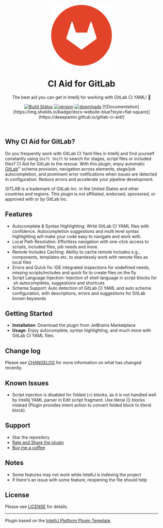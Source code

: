 
<div align="center">
    <a href="https://plugins.jetbrains.com/plugin/25859-gitlab-ci-aid">
        <img src="./src/main/resources/META-INF/pluginIcon.svg" width="200" height="200" alt="logo"/>
    </a>
</div>
<h1 align="center">CI Aid for GitLab</h1>
<p align="center">The best aid you can get in Intellij for working with GitLab CI YAML! 🚀</p>

<p align="center">
<a href="https://actions-badge.atrox.dev/deeepamin/gitlab-ci-aid/goto?ref=main"><img alt="Build Status" src="https://img.shields.io/endpoint.svg?url=https%3A%2F%2Factions-badge.atrox.dev%2Fdeeepamin%2Fgitlab-ci-aid%2Fbadge%3Fref%3Dmain&style=flat" /></a>
<a href="https://plugins.jetbrains.com/plugin/25859-gitlab-ci-aid"><img src="https://img.shields.io/jetbrains/plugin/v/25859-gitlab-ci-aid.svg?style=flat-square" alt="version"></a>
<a href="https://plugins.jetbrains.com/plugin/25859-gitlab-ci-aid"><img src="https://img.shields.io/jetbrains/plugin/d/25859-gitlab-ci-aid.svg?style=flat-square" alt="downloads"></a>
[![Documentation](https://img.shields.io/badge/docs-website-blue?style=flat-square)](https://deeepamin.github.io/gitlab-ci-aid/)

</p>
<br>

## Why CI Aid for GitLab?

<!-- Plugin description -->
Do you frequently work with GitLab CI Yaml files in Intellij and find yourself constantly using `Shift Shift` to search 
for stages, script files or included files? CI Aid for GitLab to the rescue. With this plugin, enjoy automatic [GitLab](https://gitlab.com)&trade; schema 
provision, navigation across elements, stage/job autocompletion, and prominent error notifications when issues are detected 
in configuration. Reduce errors and accelerate your pipeline development.

GITLAB is a trademark of GitLab Inc. in the United States and other countries and regions. This plugin is not affiliated, endorsed, sponsored, or approved with or by GitLab Inc.

## Features

* Autocomplete & Syntax Highlighting: Write GitLab CI YAML files with confidence. Autocompletion suggestions and multi 
  level syntax highlighting will make your code easy to navigate and work with.
* Local Path Resolution: Effortless navigation with one-click access to scripts, included files, job needs and more.
* Remote Includes Caching: Ability to cache remote includes e.g., components, templates etc. to seamlessly work with remote files as local files 
* Errors and Quick fix: IDE integrated inspections for undefined needs, missing scripts/includes and quick fix to create files on the fly
* Script Language Injection: Injection of shell language in script blocks for .sh autocompletes, suggestions and shortcuts
* Schema Support: Auto detection of GitLab CI YAML and auto schema configuration, with descriptions, errors and suggestions for GitLab known keywords 

## Getting Started

* **Installation**: Download the plugin from JetBrains Marketplace
* **Usage**: Enjoy autocomplete, syntax highlighting, and much more with GitLab CI YAML files.

<!-- Plugin description end -->

## Change log

Please see [CHANGELOG](CHANGELOG.md) for more information on what has changed recently.

## Known Issues
- Script injection is disabled for folded (>) blocks, as it is not handled well by Intellij YAML parser in Edit script fragment. 
  Use literal (|) blocks instead (Plugin provides intent action to convert folded block to literal block).

## Support

* Star the repository
* [Rate and Share the plugin](https://plugins.jetbrains.com/plugin/25859-ci-aid-for-gitlab)
* [Buy me a coffee](https://ko-fi.com/deeepamin)

## Notes
* Some features may not work while IntelliJ is indexing the project
* If there's an issue with some feature, reopening the file should help 

## License

Please see [LICENSE](LICENSE) for details.

---
Plugin based on the [IntelliJ Platform Plugin Template][template].

[template]: https://github.com/JetBrains/intellij-platform-plugin-template
[docs:plugin-description]: https://plugins.jetbrains.com/docs/intellij/plugin-user-experience.html#plugin-description-and-presentation
